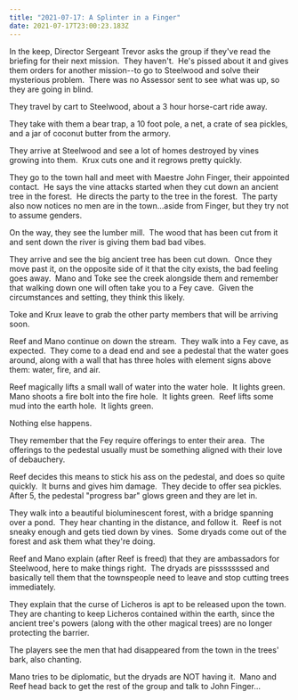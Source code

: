 ```yaml
---
title: "2021-07-17: A Splinter in a Finger"
date: 2021-07-17T23:00:23.183Z
---
```

<!--StartFragment-->

In the keep, Director Sergeant Trevor asks the group if they've read the briefing for their next mission.  They haven't.  He's pissed about it and gives them orders for another mission--to go to Steelwood and solve their mysterious problem.  There was no Assessor sent to see what was up, so they are going in blind.

They travel by cart to Steelwood, about a 3 hour horse-cart ride away.

They take with them a bear trap, a 10 foot pole, a net, a crate of sea pickles, and a jar of coconut butter from the armory.

They arrive at Steelwood and see a lot of homes destroyed by vines growing into them.  Krux cuts one and it regrows pretty quickly.

They go to the town hall and meet with Maestre John Finger, their appointed contact.  He says the vine attacks started when they cut down an ancient tree in the forest.  He directs the party to the tree in the forest.  The party also now notices no men are in the town…aside from Finger, but they try not to assume genders.

On the way, they see the lumber mill.  The wood that has been cut from it and sent down the river is giving them bad bad vibes.

They arrive and see the big ancient tree has been cut down.  Once they move past it, on the opposite side of it that the city exists, the bad feeling goes away.  Mano and Toke see the creek alongside them and remember that walking down one will often take you to a Fey cave.  Given the circumstances and setting, they think this likely.

Toke and Krux leave to grab the other party members that will be arriving soon.

Reef and Mano continue on down the stream.  They walk into a Fey cave, as expected.  They come to a dead end and see a pedestal that the water goes around, along with a wall that has three holes with element signs above them: water, fire, and air.

Reef magically lifts a small wall of water into the water hole.  It lights green.  Mano shoots a fire bolt into the fire hole.  It lights green.  Reef lifts some mud into the earth hole.  It lights green.

Nothing else happens.

They remember that the Fey require offerings to enter their area.  The offerings to the pedestal usually must be something aligned with their love of debauchery. 

Reef decides this means to stick his ass on the pedestal, and does so quite quickly.  It burns and gives him damage.  They decide to offer sea pickles.  After 5, the pedestal "progress bar" glows green and they are let in.

They walk into a beautiful bioluminescent forest, with a bridge spanning over a pond.  They hear chanting in the distance, and follow it.  Reef is not sneaky enough and gets tied down by vines.  Some dryads come out of the forest and ask them what they're doing.

Reef and Mano explain (after Reef is freed) that they are ambassadors for Steelwood, here to make things right.  The dryads are pisssssssed and basically tell them that the townspeople need to leave and stop cutting trees immediately.

They explain that the curse of Licheros is apt to be released upon the town.  They are chanting to keep Licheros contained within the earth, since the ancient tree's powers (along with the other magical trees) are no longer protecting the barrier.

The players see the men that had disappeared from the town in the trees' bark, also chanting.

Mano tries to be diplomatic, but the dryads are NOT having it.  Mano and Reef head back to get the rest of the group and talk to John Finger…

<!--EndFragment-->